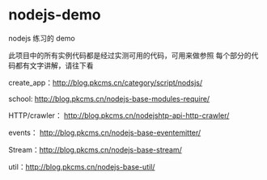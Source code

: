 # nodejs-demo
nodejs 练习的 demo

此项目中的所有实例代码都是经过实测可用的代码，可用来做参照
每个部分的代码都有文字讲解，请往下看

create_app：http://blog.pkcms.cn/category/script/nodsjs/

school: http://blog.pkcms.cn/nodejs-base-modules-require/

HTTP/crawler： http://blog.pkcms.cn/nodejshtp-api-http-crawler/ 

events： http://blog.pkcms.cn/nodejs-base-eventemitter/ 

Stream：http://blog.pkcms.cn/nodejs-base-stream/

util：http://blog.pkcms.cn/nodejs-base-util/